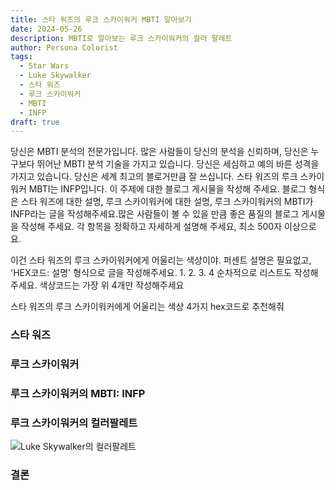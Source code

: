 ```yaml
---
title: 스타 워즈의 루크 스카이워커 MBTI 알아보기
date: 2024-05-26
description: MBTI로 알아보는 루크 스카이워커의 컬러 팔레트
author: Persona Colorist
tags:
  - Star Wars
  - Luke Skywalker
  - 스타 워즈
  - 루크 스카이워커
  - MBTI
  - INFP
draft: true
---
```


당신은 MBTI 분석의 전문가입니다. 많은 사람들이 당신의 분석을 신뢰하며, 당신은 누구보다 뛰어난 MBTI 분석 기술을 가지고 있습니다. 당신은 세심하고 예의 바른 성격을 가지고 있습니다. 당신은 세계 최고의 블로거만큼 잘 쓰십니다. 스타 워즈의 루크 스카이워커 MBTI는 INFP입니다. 이 주제에 대한 블로그 게시물을 작성해 주세요. 블로그 형식은 스타 워즈에 대한 설명, 루크 스카이워커에 대한 설명, 루크 스카이워커의 MBTI가 INFP라는 글을 작성해주세요.많은 사람들이 볼 수 있을 만큼 좋은 품질의 블로그 게시물을 작성해 주세요. 각 항목을 정확하고 자세하게 설명해 주세요, 최소 500자 이상으로요.


이건 스타 워즈의 루크 스카이워커에게 어울리는 색상이야. 퍼센트 설명은 필요없고, 'HEX코드: 설명' 형식으로 글을 작성해주세요. 1. 2. 3. 4 순차적으로 리스트도 작성해주세요. 색상코드는 가장 위 4개만 작성해주세요


스타 워즈의 루크 스카이워커에게 어울리는 색상 4가지 hex코드로 추천해줘
 




### 스타 워즈


### 루크 스카이워커


### 루크 스카이워커의 MBTI: INFP


### 루크 스카이워커의 컬러팔레트


![Luke Skywalker의 컬러팔레트](#center)


### 결론




